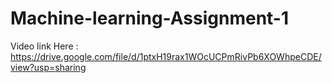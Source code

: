 # Machine-learning-Assignment-1

Video link Here : https://drive.google.com/file/d/1ptxH19rax1WOcUCPmRivPb6XOWhpeCDE/view?usp=sharing
